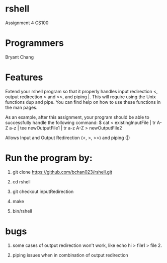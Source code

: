 # rshell
Assignment 4 CS100


# Programmers
Bryant Chang


# Features

Extend your rshell program so that it properly handles input redirection &lt;, output
redirection &gt; and &gt;&gt;, and piping |. This will require using the Unix functions dup and
pipe. You can find help on how to use these functions in the man pages.


As an example, after this assignment, your program should be able to successfully
handle the following command:
$ cat &lt; existingInputFile | tr A-Z a-z | tee newOutputFile1 | tr a-z
A-Z &gt; newOutputFile2

Allows Input and Output Redirection (<, >, >>) and piping (|)


 
# Run the program by:
1) git clone https://github.com/bchan023/rshell.git

2) cd rshell

3) git checkout inputRedirection

4) make

5) bin/rshell


# bugs
1) some cases of output redirection won't work, like echo hi > file1 > file 2.

2) piping issues when in combination of output redirection